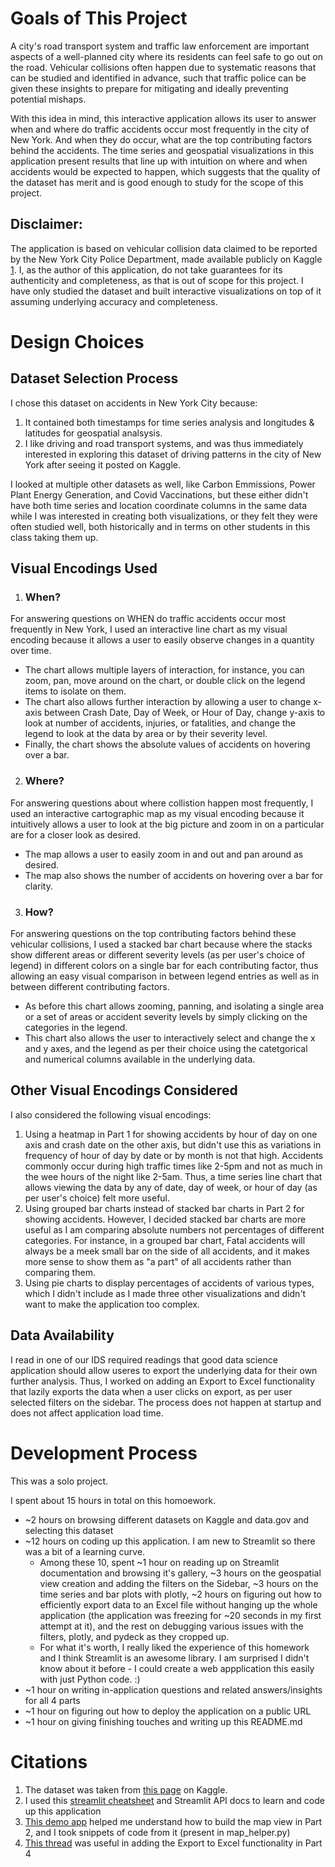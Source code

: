# Goals of This Project 
A city's road transport system and traffic law enforcement are important aspects of a well-planned city where its residents can feel safe to go out on the road. Vehicular collisions often happen due to systematic reasons that can be studied and identified in advance, such that traffic police can be given these insights to prepare for mitigating and ideally preventing potential mishaps.

With this idea in mind, this interactive application allows its user to answer when and where do traffic accidents occur most frequently in the city of New York. And when they do occur, what are the top contributing factors behind the accidents. The time series and geospatial visualizations in this application present results that line up with intuition on where and when accidents would be expected to happen, which suggests that the quality of the dataset has merit and is good enough to study for the scope of this project.

## Disclaimer: 
The application is based on vehicular collision data claimed to be reported by the New York City Police Department, made available publicly on Kaggle [1](https://www.kaggle.com/mysarahmadbhat/nyc-traffic-accidents). I, as the author of this application, do not take guarantees for its authenticity and completeness, as that is out of scope for this project. I have only studied the dataset and built interactive visualizations on top of it assuming underlying accuracy and completeness.

# Design Choices
## Dataset Selection Process
I chose this dataset on accidents in New York City because:
1. It contained both timestamps for time series analysis and longitudes & latitudes for geospatial analsysis.
2. I like driving and road transport systems, and was thus immediately interested in exploring this dataset of driving patterns in the city of New York after seeing it posted on Kaggle.

I looked at multiple other datasets as well, like Carbon Emmissions, Power Plant Energy Generation, and Covid Vaccinations, but these either didn't have both time series and location coordinate columns in the same data while I was interested in creating both visualizations, or they felt they were often studied well, both historically and in terms on other students in this class taking them up.

## Visual Encodings Used 
1. ### When?
For answering questions on WHEN do traffic accidents occur most frequently in New York, I used an interactive line chart as my visual encoding because it allows a user to easily observe changes in a quantity over time. 
- The chart allows multiple layers of interaction, for instance, you can zoom, pan, move around on the chart, or double click on the legend items to isolate on them. 
- The chart also allows further interaction by allowing a user to change x-axis between Crash Date, Day of Week, or Hour of Day, change y-axis to look at number of accidents, injuries, or fatalities, and change the legend to look at the data by area or by their severity level.
- Finally, the chart shows the absolute values of accidents on hovering over a bar.

2. ### Where?
For answering questions about where collistion happen most frequently, I used an interactive cartographic map as my visual encoding because it intuitively allows a user to look at the big picture and zoom in on a particular are for a closer look as desired.
- The map allows a user to easily zoom in and out and pan around as desired. 
- The map also shows the number of accidents on hovering over a bar for clarity.

3. ### How? 
For answering questions on the top contributing factors behind these vehicular collisions, I used a stacked bar chart because where the stacks show different areas or different severity levels (as per user's choice of legend) in different colors on a single bar for each contributing factor, thus allowing an easy visual comparison in between legend entries as well as in between different contributing factors.
- As before this chart allows zooming, panning, and isolating a single area or a set of areas or accident severity levels by simply clicking on the categories in the legend.
- This chart also allows the user to interactively select and change the x and y axes, and the legend as per their choice using the catetgorical and numerical columns available in the underlying data.

## Other Visual Encodings Considered
I also considered the following visual encodings: 
1. Using a heatmap in Part 1 for showing accidents by hour of day on one axis and crash date on the other axis, but didn't use this as variations in frequency of hour of day by date or by month is not that high. Accidents commonly occur during high traffic times like 2-5pm and not as much in the wee hours of the night like 2-5am. Thus, a time series line chart that allows viewing the data by any of date, day of week, or hour of day (as per user's choice) felt more useful.
2. Using grouped bar charts instead of stacked bar charts in Part 2 for showing accidents. However, I decided stacked bar charts are more useful as I am comparing absolute numbers not percentages of different categories. For instance, in a grouped bar chart, Fatal accidents will always be a meek small bar on the side of all accidents, and it makes more sense to show them as "a part" of all accidents rather than comparing them.
3. Using pie charts to display percentages of accidents of various types, which I didn't include as I made three other visualizations and didn't want to make the application too complex.

## Data Availability
I read in one of our IDS required readings that good data science application should allow useres to export the underlying data for their own further analysis. Thus, I  worked on adding an Export to Excel functionality that lazily exports the data when a user clicks on export, as per user selected filters on the sidebar. The process does not happen at startup and does not affect application load time.

# Development Process
This was a solo project.

I spent about 15 hours in total on this homoework.
- ~2 hours on browsing different datasets on Kaggle and data.gov and selecting this dataset
- ~12 hours on coding up this application. I am new to Streamlit so there was a bit of a learning curve. 
    - Among these 10, spent ~1 hour on reading up on Streamlit documentation and browsing it's gallery, ~3 hours on the geospatial view creation and adding the filters on the Sidebar, ~3 hours on the time series and bar plots with plotly, ~2 hours on figuring out how to efficiently export data to an Excel file without hanging up the whole application (the application was freezing for ~20 seconds in my first attempt at it), and the rest on debugging various issues with the filters, plotly, and pydeck as they cropped up.
    - For what it's worth, I really liked the experience of this homework and I think Streamlit is an awesome library. I am surprised I didn't know about it before - I could create a web appplication this easily with just Python code. :)
- ~1 hour on writing in-application questions and related answers/insights for all 4 parts
- ~1 hour on figuring out how to deploy the application on a public URL
- ~1 hour on giving finishing touches and writing up this README.md


# Citations 
1. The dataset was taken from [this page](https://www.kaggle.com/mysarahmadbhat/nyc-traffic-accidents) on Kaggle.
2. I used this [streamlit cheatsheet](https://share.streamlit.io/daniellewisdl/streamlit-cheat-sheet/app.py) and Streamlit API docs to learn and code up this application 
3. [This demo app](https://github.com/streamlit/demo-uber-nyc-pickups/blob/master/streamlit_app.py) helped me understand how to build the map view in Part 2, and I took snippets of code from it (present in map_helper.py)
4. [This thread](https://discuss.streamlit.io/t/how-to-add-a-download-excel-csv-function-to-a-button/4474/16) was useful in adding the Export to Excel functionality in Part 4 